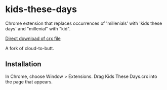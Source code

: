 kids-these-days
=============

Chrome extension that replaces occurrences of 'millenials' with 'kids these days' and "millenial" with "kid".

[Direct download of crx file](https://github.com/spacefinner/kids-these-days/blob/master/Kids%20These%20Days.crx?raw=true)

A fork of cloud-to-butt. 

Installation
------------

In Chrome, choose Window > Extensions.  Drag Kids These Days.crx into the page that appears.

